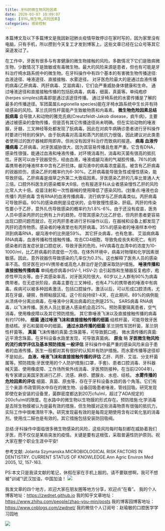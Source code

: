 ```yaml
---
title: 牙科的微生物风险因素
date: 2020-03-07 10:09:07
tags: [牙科,微生物,风险因素]
categories: 感染控制
---
```

本篇博文及以下多篇博文是我因新冠肺炎疫情导致停诊在家时写的，因为家里没有电脑，只有手机，所以攒到今天复工才发到博客上。这些文章已经在公众号等其它渠道发过了。

在工作中，牙医有很多与有害健康的微生物接触的风险。多数情况下它们是致病微生物，少数情况下是致敏或有毒微生物。最大的风险来源是患者，但也有可能是牙科治疗椅水路系统中的微生物。在牙科操作中有四个基本的有害微生物传播途径:血液途径、唾液途径、直接接触、水雾途径。
对牙医危险最大的是通过血液传播的病毒(乙肝病毒、丙肝病毒、艾滋病毒)，它们会严重威胁身体健康和生命。
通过唾液途径和直接接触传播的包括朊病毒，病毒，细菌，真菌等。单纯疱疹(herpes simples)病毒即是通过该途径传播。
通过牙椅系统的水雾传播是了解的最多的传播途径。军团菌属(Legionella species)能在牙椅水路系统中生长并有持续感染的风险。革兰氏阴性杆菌能产生致敏物质和内毒素。
**微生物危险因素总结
朊病毒**
会导致人和动物的雅克氏病(Creutzfeldt-Jakob disease，疯牛病)，主要通过被感染的食物传播，但是否有其它传播途径尚未明确。但在实验动物的唾液腺，牙髓，三叉神经等处都发现了朊病毒。因此在对疯牛病确诊患者进行牙科操作时要进行特别的保护。由于朊病毒对高温和蒸汽的抵抗力很强，因此建议对此类患者使用过的医疗器械即用即弃。但尚没有因牙科治疗而致病的报道。
**病毒
血液传播病毒**
乙肝病毒。对牙医威胁很大，因为其容易传播且危害严重。它含有DNA，感染性很强，能通过血液和唾液传播，对环境消毒剂，消毒和灭菌有很高的抵抗性。牙医可以由于锐器受伤，经由血液，唾液或龈沟液的气凝胶传播。76%的病毒携带者的唾液样本中含有乙肝抗体。龈沟液中的病毒浓度最高。被含有乙肝病毒的锐器损伤，感染乙肝的概率约为6-30%。乙肝病毒能导致急性或慢性感染，能导致肝癌。乙肝病毒是烟草之外第二大致癌因素。牙医感染乙肝的几率比普通人大三倍。口腔外科医生的感染概率大6倍。也有报道牙科从业者感染慢性乙肝的风险比常人大十倍。疫苗注射和一次性器械的使用降低了感染风险。(划重点:唾液也会传播!)
丙肝病毒
含有RNA的血液传播病毒，流行病学与乙肝病毒类似。丙肝病毒可导致肝癌，90%的感染病例是没症状的，会导致慢性感染，肝癌。丙肝的传染性要小于乙肝，意外扎伤导致感染的概率约为1.8%-6%。由于还没有疫苗，医务人员中感染丙肝的比例有上升的趋势。尽管其感染力比乙肝低，但丙肝患者更容易出现口腔问题而就诊。在对丙肝患者进行牙科操作以后，在器械和设备上都发现了丙肝的遗传物质。感染者的唾液里也有丙肝病毒。35%的感染者的唾液样本中检测到病毒RNA，龈沟液中的比例是59%。
其它肝炎病毒，也有危害。
艾滋病病毒
RNA病毒，血液传播和性接触传播。攻击CD4细胞，导致免疫丧失和死亡。有的感染者的首发症状是口腔症状，导致牙医的危险。HIV病毒在血清中的浓度为10-1000/ml，比乙肝病毒的浓度低一万倍。在体外环境中，病毒对物理和化学因素很敏感。因此，意外锐器伤导致感染的几率仅为0.3%。这也解释了医务人员的感染率不高。但牙医在对HIV携带者或高危人群治疗是仍要采取防护措施。
**唾液传播和直接接触传播病毒**
单纯疱疹病毒(HSV-1, HSV-2)
会引起唇和生殖器反复疱疹，疱疹性甲沟炎等。由于其感染率高，对牙医风险很大。60岁以上人群有90%为病毒携带者。在无症状阶段，病毒主要在三叉神经，也有4.7%的携带者的唾液中有病毒。疾病可以被多种因素激活，包括口腔操作。激活以后，可以形成口腔溃疡，尤其在牙龈，硬腭，唇颊粘膜区域。这个阶段持续1-4天，在此期间，89%的病例能从溃疡中分离出病毒，在唾液中分离出病毒的比例是25%。
SARS病毒
RNA病毒，以飞沫传播。医务人员比普通人感染机会高25%。预防需要隔离患者，空气消毒，使用橡皮障以及其它预防措施。
其它靠唾液飞沫以及直接接触传播的病毒
有约170种。
**细菌**
**通过唾液飞沫和直接接触传播的细菌**:结核杆菌，可能导致牙医患结核。牙石和菌斑中的细菌。
**通过水路传播的细菌**:革兰阴性军团杆菌，革兰阴性杆菌等。
**真菌**
飞沫传播的真菌:念珠菌等，可导致鹅口疮。
微水滴传播的真菌:近平滑念珠菌。在牙科设备水路里发现，可导致真菌病。
**原虫**
略
**牙医微生物风险的流行病学评估及基本预防措施
一般评估**
牙科操作中最严重的感染风险来自于患者的血液传播，医生一般都对其有很好的认知并有防护措施。而水雾传播等途径却不是如此。
**血液、唾液飞沫和直接接触传播的评估**
乙肝、丙肝、艾滋、分支杆菌属等。预防措施:牙医使用的个人防护措施(口罩，手套)、患者口腔消毒、牙科器械灭菌、使用橡皮障、工作场所紫外线消毒、牙医预防接种。在当前(2004年)，有专家建议美国牙医进行乙肝、流感、麻疹、腮腺炎、水痘、结核。
**水雾传播的危险因素的评估**
细菌、真菌、原虫等，存在于牙科设备水路的各个角落。它们有三个来源:市政管网水中存在的微生物、设备回吸患者唾液，管线回吸。研究发现即使在新安装的设备里，菌群密度都达到20万cfu/ml，超过了ADA规定的200cfu/ml的限度。在水路中的微生物以生物膜的形式存在。预防措施:化学消毒是去除生物膜被认为是最有效的措施，但生物膜对这些消毒物质有很强的抵抗力，实际工作中很难清除干净。研究发现最有效的是每周定期使用含有过氧化氢的消毒剂。使用戊二醛也是有效的。其它措施包括安装防回吸阀。

总结:牙科操作中面临很多微生物感染的风险，这些风险每时每刻都在威胁着我们牙医，而不仅仅是某些突发的疫情。关键是要有这根弦，采取普遍性防护原则。祝大家在整个职业生涯中平安!

参考文献:
Jolanta Szymanska.MICROBIOLOGICAL RISK FACTORS IN DENTISTRY. CURRENT STATUS OF KNOWLEDGE.Ann Agric Environ Med 2005, 12, 157-163.

PS:本文只是我读文献的笔记，休假在家在手机上敲的。请不要联想啊，我可不想被"训诫"!武汉加油，中国加油！
![](https://zymblog-1258069789.cos.ap-chengdu.myqcloud.com/blog0187-infect/01.png)

我发文章的四个地方，欢迎大家在朋友圈等地方分享，欢迎点“在看”。
我的个人博客地址：https://zwdnet.github.io
我的知乎文章地址： https://www.zhihu.com/people/zhao-you-min/posts
我的博客园博客地址： https://www.cnblogs.com/zwdnet/
我的微信个人订阅号：赵瑜敏的口腔医学学习园地


![](https://zymblog-1258069789.cos.ap-chengdu.myqcloud.com/other/wx.jpg)
